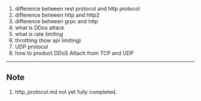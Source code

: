 
1. difference between rest protocol and http protocol
2. difference between http and http2
3. difference between grpc and http
4. what is DDos attack
5. what is rate limiting
6. throttling (how api limiting)
7. UDP protocol
8. how to product DDoS Attach from TCP and UDP
  

---
## Note
1. http_protocol.md not yet fully completed.